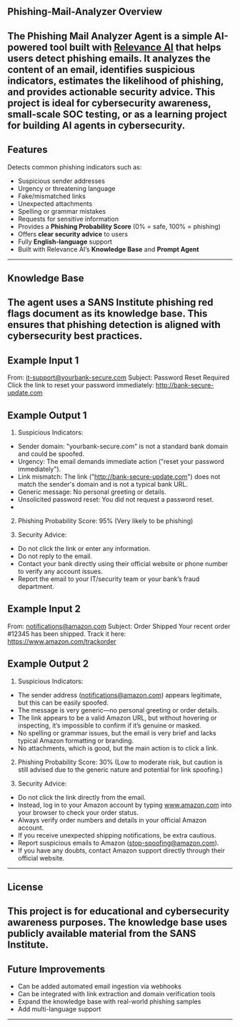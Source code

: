 ## Phishing-Mail-Analyzer Overview
The **Phishing Mail Analyzer Agent** is a simple AI-powered tool built with [Relevance AI](https://relevanceai.com) that helps users detect phishing emails. It analyzes the content of an email, identifies suspicious indicators, estimates the likelihood of phishing, and provides actionable security advice. This project is ideal for cybersecurity awareness, small-scale SOC testing, or as a learning project for building AI agents in cybersecurity.
---
## Features
Detects common phishing indicators such as:
- Suspicious sender addresses
- Urgency or threatening language
- Fake/mismatched links
- Unexpected attachments
- Spelling or grammar mistakes
- Requests for sensitive information
- Provides a **Phishing Probability Score** (0% = safe, 100% = phishing)
- Offers **clear security advice** to users
- Fully **English-language** support
- Built with Relevance AI’s **Knowledge Base** and **Prompt Agent**
---
## Knowledge Base
The agent uses a **SANS Institute phishing red flags document** as its knowledge base. This ensures that phishing detection is aligned with cybersecurity best practices.
---
## Example Input 1 

From: it-support@yourbank-secure.com
Subject: Password Reset Required
Click the link to reset your password immediately: http://bank-secure-update.com

## Example Output 1 

1. Suspicious Indicators:
- Sender domain: "yourbank-secure.com" is not a standard bank domain and could be spoofed.
- Urgency: The email demands immediate action ("reset your password immediately").
- Link mismatch: The link ("http://bank-secure-update.com") does not match the sender's domain and is not a typical bank URL.
- Generic message: No personal greeting or details.
- Unsolicited password reset: You did not request a password reset.
- 
2. Phishing Probability Score: 95% (Very likely to be phishing)

3. Security Advice:
- Do not click the link or enter any information.
- Do not reply to the email.
- Contact your bank directly using their official website or phone number to verify any account issues.
- Report the email to your IT/security team or your bank’s fraud department.

## Example Input 2

From: notifications@amazon.com
Subject: Order Shipped
Your recent order #12345 has been shipped. Track it here: https://www.amazon.com/trackorder

## Example Output 2

1. Suspicious Indicators:

- The sender address (notifications@amazon.com) appears legitimate, but this can be easily spoofed.
- The message is very generic—no personal greeting or order details.
- The link appears to be a valid Amazon URL, but without hovering or inspecting, it’s impossible to confirm if it’s genuine or masked.
- No spelling or grammar issues, but the email is very brief and lacks typical Amazon formatting or branding.
- No attachments, which is good, but the main action is to click a link.

2. Phishing Probability Score:
30% (Low to moderate risk, but caution is still advised due to the generic nature and potential for link spoofing.)

3. Security Advice:
- Do not click the link directly from the email.
- Instead, log in to your Amazon account by typing www.amazon.com into your browser to check your order status.
- Always verify order numbers and details in your official Amazon account.
- If you receive unexpected shipping notifications, be extra cautious.
- Report suspicious emails to Amazon (stop-spoofing@amazon.com).
- If you have any doubts, contact Amazon support directly through their official website.
---

## License
This project is for educational and cybersecurity awareness purposes. The knowledge base uses publicly available material from the SANS Institute.
---

## Future Improvements
- Can be added automated email ingestion via webhooks
- Can be integrated with link extraction and domain verification tools
- Expand the knowledge base with real-world phishing samples
- Add multi-language support
---
